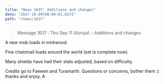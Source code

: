 ```yaml
---
title: "News 1637: Additions and changes"
date: "2017-10-09T00:00:01.637Z"
path: "/news/1637"
---
```


> Message 1637 : Thu Sep 11 (Azriya)     :: Additions and changes

A new mob loads in mirkwood.

Fine chainmail loads around the world (set is complete now).

Many shields have had their stats adjusted, based on difficulty.

Credits go to Faewen and Turamarth.  Questions or concerns, bother them :)
thanks and enjoy,
A